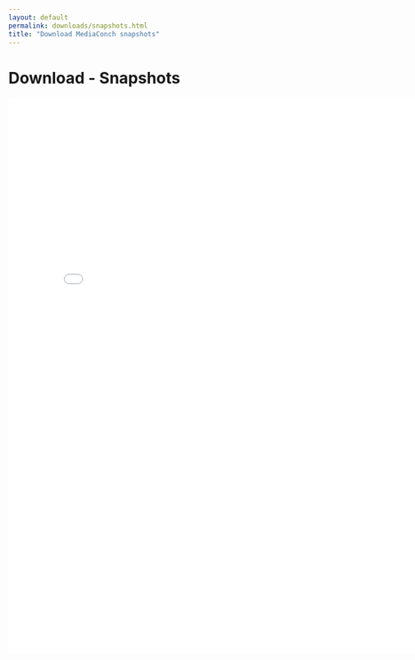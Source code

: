 ```yaml
---
layout: default
permalink: downloads/snapshots.html
title: "Download MediaConch snapshots"
---
```


# Download - Snapshots

<iframe src="/download/snapshots/" style="width: 800px; height: 1000px; border: 0;"></iframe>
